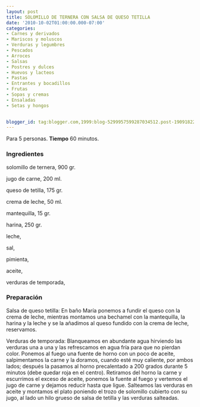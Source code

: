 ```yaml
---
layout: post
title: SOLOMILLO DE TERNERA CON SALSA DE QUESO TETILLA
date: '2010-10-02T01:00:00.000-07:00'
categories:
- Carnes y derivados
- Mariscos y moluscos
- Verduras y legumbres
- Pescados
- Arroces
- Salsas
- Postres y dulces
- Huevos y lacteos
- Pastas
- Entrantes y bocadillos
- Frutas
- Sopas y cremas
- Ensaladas
- Setas y hongos
 

blogger_id: tag:blogger.com,1999:blog-5299957599287034512.post-1909182243727166069
---
```


Para 5 personas.
<b>Tiempo</b> 60 minutos.

<h3>Ingredientes</h3>

solomillo de ternera, 900 gr.

jugo de carne, 200 ml.

queso de tetilla, 175 gr.

crema de leche, 50 ml.

mantequilla, 15 gr.

harina, 250 gr.

leche,

sal,

pimienta,

aceite,

verduras de temporada,

<h3>Preparación</h3>

Salsa de queso tetilla: En baño María ponemos a fundir el queso con la crema de leche, mientras montamos una bechamel con la mantequilla, la harina y la leche y se la añadimos al queso fundido con la crema de leche, reservamos.

Verduras de temporada: Blanqueamos en abundante agua hirviendo las verduras una a una y las refrescamos en agua fría para que no pierdan color. Ponemos al fuego una fuente de horno con un poco de aceite, salpimentamos la carne y la doramos, cuando esté muy caliente, por ambos lados; después la pasamos al horno precalentado a 200 grados durante 5 minutos (debe quedar roja en el centro). Retiramos del horno la carne y escurrimos el exceso de aceite, ponemos la fuente al fuego y vertemos el jugo de carne y dejamos reducir hasta que ligue. Salteamos las verduras en aceite y montamos el plato poniendo el trozo de solomillo cubierto con su jugo, al lado un hilo grueso de salsa de tetilla y las verduras salteadas.

